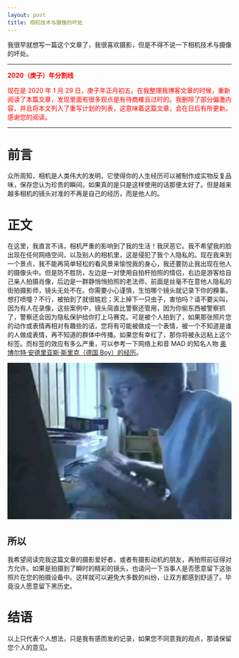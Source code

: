 ```yaml
---
layout: post
title: 相机技术与摄像的坏处
---
```

我很早就想写一篇这个文章了，我很喜欢摄影，但是不得不说一下相机技术与摄像的坏处。
<!--more-->

***

**<font color="red">2020（庚子）年分割线</font>**

<font color="red">现在是 2020 年 1 月 29 日，庚子年正月初五。在我整理我博客文章的时候，重新阅读了本篇文章，发现里面有很多观点是有待商榷且过时的。我删除了部分偏激内容，并且将本文列入了重写计划的列表，这意味着这篇文章，会在日后有所更新。感谢您的阅读。</font>


***

# 前言
众所周知，相机是人类伟大的发明，它使得你的人生经历可以被制作成实物反复品味，保存您认为珍贵的瞬间。如果真的是只是这样使用的话那便太好了。但是越来越多相机的镜头对准的不再是自己的经历，而是他人的。
# 正文
在这里，我直言不讳，相机严重的影响到了我的生活！我厌恶它。我不希望我的脸出现在任何网络空间，以及别人的相机里，这是侵犯了我个人隐私的。现在我来到一个景点，我不能再简单轻松的看风景来愉悦我的身心，我还要防止我出现在他人的摄像头中。但是防不胜防，左边是一对使用自拍杆拍照的情侣，右边是游客给自己亲人拍摄肖像，后边是一群静悄悄拍照的老法师，前面是丝毫不在意他人隐私的街拍摄影师，镜头无处不在。你需要小心谨慎，生怕哪个镜头就记录下你的糗事。想打喷嚏？不行，被拍到了就很尴尬；天上掉下一只虫子，害怕吗？请不要尖叫，因为有人在录像，这些案例中，镜头简直比警察还管用，因为你偷东西被警察抓了，警察还会因为隐私保护给你打上马赛克。可是被个人拍到了，如果那张照片您的动作或表情再相对有趣些的话，您将有可能被做成一个表情，被一个不知道是谁的人做成表情，再不知道的群体中传播。如果您有幸红了，那你将被永远粘上这个标签。而标签的效应有多么严重，可以参考一下网络上和音 MAD 的知名人物 [奥博尔特·安德里亚斯·斯里克（德国 Boy）的经历](https://zhuanlan.zhihu.com/p/36791003)。

![slikk](/public/images/slikk.jpg)

## 所以
我希望阅读完我这篇文章的摄影爱好者，或者有摄影动机的朋友，再拍照前征得对方允许。如果是拍摄到了瞬时的精彩的镜头，也请问一下当事人是否愿意留下这张照片在您的拍摄设备中。这样就可以避免大多数的纠纷，让双方都感到舒适了。毕竟没人愿意留下黑历史。
# 结语
以上只代表个人想法，只是我有感而发的记录，如果您不同意我的观点，那请保留您个人的意见。